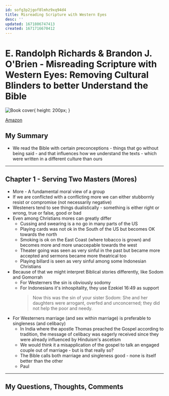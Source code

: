 ```yaml
---
id: sofg3p2jgof8lmhz9xq94d4
title: Misreading Scripture with Western Eyes
desc: ''
updated: 1671806747413
created: 1671716670412
---
```


# E. Randolph Richards & Brandon J. O'Brien - Misreading Scripture with Western Eyes: Removing Cultural Blinders to better Understand the Bible

![Book cover](https://m.media-amazon.com/images/W/WEBP_402378-T1/images/I/41XntblfB3L._SY346_.jpg){ height: 200px; }

[Amazon](https://www.amazon.com/Misreading-Scripture-Western-Eyes-Understand-ebook/dp/B00BL3JXYE)

## My Summary
- We read the Bible with certain preconceptions - things that go without being said - and that influences how we
  understand the texts - which were written in a different culture than ours

---

## Chapter 1 - Serving Two Masters (Mores)
- More - A fundamental moral view of a group
- If we are conflicted with a conflicting more we can either stubbornly resist or compromise (not necessarily negative)
- Westeners tend to see things dualistically - something is either right or wrong, true or false, good or bad
- Even among Christians mores can greatly differ
  - Cussing and swearing is a no go in many parts of the US
  - Playing cards was not ok in the South of the US but becomes OK towards the north
  - Smoking is ok on the East Coast (where tobacco is grown) and becomes more and more unaccepable towards the west
  - Theater going was seen as very sinful in the past but became more accepted and sermons became more theatrical too
  - Playing billard is seen as very sinful among some Indonesian Christians
- Because of that we might interpret Biblical stories differently, like Sodom and Gomorrah
  - For Westerners the sin is obviously sodomy
  - For Indonesians it's inhospitality, they use Ezekiel 16:49 as support
    > Now this was the sin of your sister Sodom: She and her daughters were arrogant, overfed and unconcerned; they did
      not help the poor and needy.
- For Westerners marriage (and sex within marriage) is preferable to singleness (and celibacy)
  - In India where the apostle Thomas preached the Gospel according to tradition, the message of celibacy was eagerly
    received since they were already influenced by Hinduism's ascetism
  - We would think it a misapplication of the gospel to talk an engaged couple out of marriage - but is that really so?
  - The Bible calls both marriage and singleness good - none is itself better than the other
  - Paul

---


## My Questions, Thoughts, Comments
